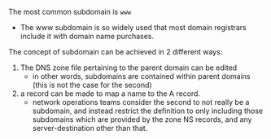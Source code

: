 
The most common subdomain is `www`
- The www subdomain is so widely used that most domain registrars include it with domain name purchases.

The concept of subdomain can be achieved in 2 different ways:
1. The DNS zone file pertaining to the parent domain can be edited
    - in other words, subdomains are contained within parent domains (this is not the case for the second)
2. a record can be made to map a name to the A record.
    - network operations teams consider the second to not really be a subdomain, and instead restrict the definition to only including those subdomains which are provided by the zone NS records, and any server-destination other than that.
